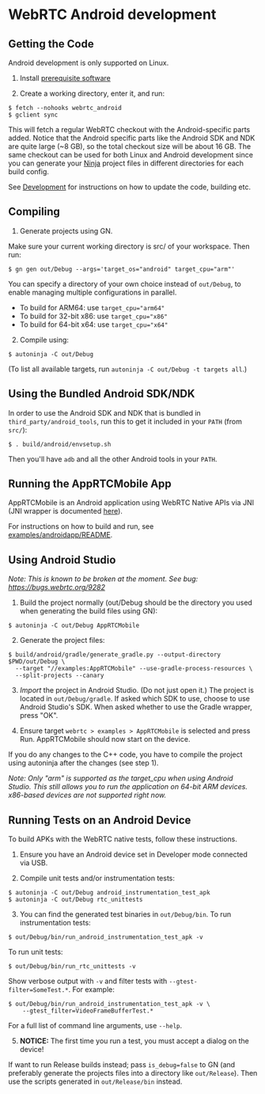 # WebRTC Android development

## Getting the Code

Android development is only supported on Linux.

1. Install [prerequisite software][webrtc-prerequisite-sw]

2. Create a working directory, enter it, and run:

```
$ fetch --nohooks webrtc_android
$ gclient sync
```

This will fetch a regular WebRTC checkout with the Android-specific parts
added. Notice that the Android specific parts like the Android SDK and NDK are
quite large (~8 GB), so the total checkout size will be about 16 GB.
The same checkout can be used for both Linux and Android development since you
can generate your [Ninja][ninja] project files in different directories for each
build config.

See [Development][webrtc-development] for instructions on how to update
the code, building etc.


## Compiling

1. Generate projects using GN.

Make sure your current working directory is src/ of your workspace.
Then run:

```
$ gn gen out/Debug --args='target_os="android" target_cpu="arm"'
```

You can specify a directory of your own choice instead of `out/Debug`,
to enable managing multiple configurations in parallel.

* To build for ARM64: use `target_cpu="arm64"`
* To build for 32-bit x86: use `target_cpu="x86"`
* To build for 64-bit x64: use `target_cpu="x64"`

2. Compile using:

```
$ autoninja -C out/Debug
```

(To list all available targets, run `autoninja -C out/Debug -t targets all`.)


## Using the Bundled Android SDK/NDK

In order to use the Android SDK and NDK that is bundled in
`third_party/android_tools`, run this to get it included in your `PATH` (from
`src/`):

```
$ . build/android/envsetup.sh
```

Then you'll have `adb` and all the other Android tools in your `PATH`.


## Running the AppRTCMobile App

AppRTCMobile is an Android application using WebRTC Native APIs via JNI (JNI
wrapper is documented [here][webrtc-jni-doc]).

For instructions on how to build and run, see
[examples/androidapp/README][apprtc-doc].


## Using Android Studio

*Note: This is known to be broken at the moment. See bug:
https://bugs.webrtc.org/9282*

1. Build the project normally (out/Debug should be the directory you used when
generating the build files using GN):

```
$ autoninja -C out/Debug AppRTCMobile
```

2. Generate the project files:

```
$ build/android/gradle/generate_gradle.py --output-directory $PWD/out/Debug \
  --target "//examples:AppRTCMobile" --use-gradle-process-resources \
  --split-projects --canary
```

3. *Import* the project in Android Studio. (Do not just open it.) The project
is located in `out/Debug/gradle`. If asked which SDK to use, choose to use
Android Studio's SDK. When asked whether to use the Gradle wrapper, press
"OK".

4. Ensure target `webrtc > examples > AppRTCMobile` is selected and press Run.
AppRTCMobile should now start on the device.

If you do any changes to the C++ code, you have to compile the project using
autoninja after the changes (see step 1).

*Note: Only "arm" is supported as the target_cpu when using Android Studio. This
still allows you to run the application on 64-bit ARM devices. x86-based devices
are not supported right now.*


## Running Tests on an Android Device

To build APKs with the WebRTC native tests, follow these instructions.

1. Ensure you have an Android device set in Developer mode connected via USB.

2. Compile unit tests and/or instrumentation tests:

```
$ autoninja -C out/Debug android_instrumentation_test_apk
$ autoninja -C out/Debug rtc_unittests
```

3. You can find the generated test binaries in `out/Debug/bin`. To run instrumentation tests:

```
$ out/Debug/bin/run_android_instrumentation_test_apk -v
```

To run unit tests:

```
$ out/Debug/bin/run_rtc_unittests -v
```

Show verbose output with `-v` and filter tests with `--gtest-filter=SomeTest.*`. For example:

```
$ out/Debug/bin/run_android_instrumentation_test_apk -v \
    --gtest_filter=VideoFrameBufferTest.*
```

For a full list of command line arguments, use `--help`.

5. **NOTICE:** The first time you run a test, you must accept a dialog on
the device!

If want to run Release builds instead; pass `is_debug=false` to GN (and
preferably generate the projects files into a directory like `out/Release`).
Then use the scripts generated in `out/Release/bin` instead.

[webrtc-prerequisite-sw]: https://webrtc.googlesource.com/src/+/refs/heads/master/docs/native-code/development/prerequisite-sw/index.md
[webrtc-jni-doc]: https://webrtc.googlesource.com/src/+/master/sdk/android/README
[apprtc-doc]: https://webrtc.googlesource.com/src/+/master/examples/androidapp/README
[ninja]: https://ninja-build.org/
[prebuilt-libraries]: https://bintray.com/google/webrtc/google-webrtc
[webrtc-development]: https://webrtc.googlesource.com/src/+/refs/heads/master/docs/native-code/development/index.md
